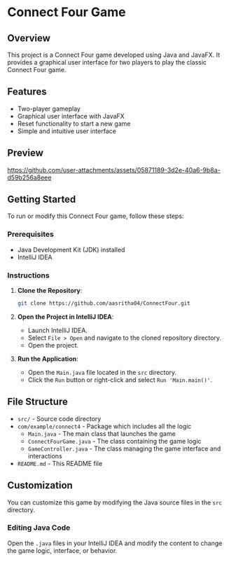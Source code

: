 # Connect Four Game

## Overview
This project is a Connect Four game developed using Java and JavaFX. It provides a graphical user interface for two players to play the classic Connect Four game.

## Features
- Two-player gameplay
- Graphical user interface with JavaFX
- Reset functionality to start a new game
- Simple and intuitive user interface

## Preview

https://github.com/user-attachments/assets/05871189-3d2e-40a6-9b8a-d59b256a8eee


## Getting Started
To run or modify this Connect Four game, follow these steps:

### Prerequisites
- Java Development Kit (JDK) installed
- IntelliJ IDEA 

### Instructions
1. **Clone the Repository**:
    ```bash
    git clone https://github.com/aasritha04/ConnectFour.git
    ```
2. **Open the Project in IntelliJ IDEA**:
    - Launch IntelliJ IDEA.
    - Select `File > Open` and navigate to the cloned repository directory.
    - Open the project.

3. **Run the Application**:
    - Open the `Main.java` file located in the `src` directory.
    - Click the `Run` button or right-click and select `Run 'Main.main()'`.

## File Structure
- `src/` - Source code directory
- `com/example/connect4` - Package which includes all the logic
  - `Main.java` - The main class that launches the game
  - `ConnectFourGame.java` - The class containing the game logic
  - `GameController.java` - The class managing the game interface and interactions
- `README.md` - This README file

## Customization
You can customize this game by modifying the Java source files in the `src` directory.

### Editing Java Code
Open the `.java` files in your IntelliJ IDEA and modify the content to change the game logic, interface, or behavior.
